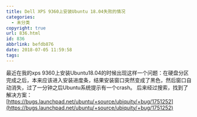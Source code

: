 ```yaml
---
title: Dell XPS 9360上安装Ubuntu 18.04失败的情况
categories:
  - 未分类
copyright: true
url: 836.html
id: 836
abbrlink: befdb876
date: 2018-07-05 11:59:58
tags:
---
```


最近在我的xps 9360上安装Ubuntu18.04的时候出现这样一个问题：在硬盘分区完成之后，本来应该进入安装进度条，结果安装窗口突然变成了黑色，然后窗口自动消失，过了一分钟之后Ubuntu系统提示有一个crash。 后来经过搜索，找到了解决方案： [https://bugs.launchpad.net/ubuntu/+source/ubiquity/+bug/1751252](https://bugs.launchpad.net/ubuntu/+source/ubiquity/+bug/1751252)